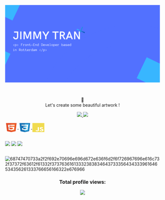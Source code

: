 <img src="https://raw.githubusercontent.com/Jimmy-Tran/Jimmy-Tran/main/Jimmy%20Tran.png"/>
<p align="center">
</br>
<p align="center">
 💎  </br>
 Let's create some beautiful artwork ! <br>
</p>
<p align="left"> 
<div align="center">
  <a href="https://github.com/Jimmy-Tran">
  <img height="180em" src="https://github-readme-stats.vercel.app/api?username=Jimmy-Tran&show_icons=true&theme=tokyonight&include_all_commits=true&count_private=true"/>
  <img height="180em" src="https://github-readme-stats.vercel.app/api/top-langs/?username=Jimmy-Tran&layout=compact&langs_count=7&theme=tokyonight"/>
</div>
<div style="display: inline_block"><br>
  <img align="center" alt="Jimmy-HTML" height="30" width="40" src="https://raw.githubusercontent.com/devicons/devicon/master/icons/html5/html5-original.svg">
  <img align="center" alt="Jimmy-CSS" height="30" width="40" src="https://raw.githubusercontent.com/devicons/devicon/master/icons/css3/css3-original.svg">
   <img align="center" alt="Jimmy-Js" height="30" width="40" src="https://raw.githubusercontent.com/devicons/devicon/master/icons/javascript/javascript-plain.svg">
</div>
  
  ##
 
<div> 
  <a href="https://instagram.com/jimmytrxn" target="_blank"><img src="https://img.shields.io/badge/-Instagram-%23E4405F?style=for-the-badge&logo=instagram&logoColor=white" target="_blank"></a>
  <a href = "mailto:jimmy.trxn@gmail.com"><img src="https://img.shields.io/badge/-Gmail-%23333?style=for-the-badge&logo=gmail&logoColor=white" target="_blank"></a>
  <a href="https://www.linkedin.com/in/jimmytrxn/" target="_blank"><img src="https://img.shields.io/badge/-LinkedIn-%230077B5?style=for-the-badge&logo=linkedin&logoColor=white" target="_blank"></a> 
  
   ##
  
  ![68747470733a2f2f692e70696e696d672e636f6d2f6f726967696e616c732f37372f63612f61332f37376361613332383834643733356434333961646534356261333766656166322e676966](https://user-images.githubusercontent.com/62913144/164561476-e453e0e0-4842-4954-8404-3d378e1415c2.gif)

  
 
</div>
  
  <h3><p align="center">Total profile views:</p>
<p align="center">
    <img alingn="center" src="https://profile-counter.glitch.me/Jimmy-Tran/count.svg"/>
</p>
 
